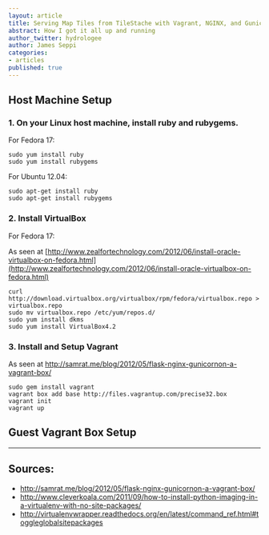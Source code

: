 ```yaml
---
layout: article
title: Serving Map Tiles from TileStache with Vagrant, NGINX, and Gunicorn
abstract: How I got it all up and running
author_twitter: hydrologee
author: James Seppi
categories:
- articles
published: true
---
```


## Host Machine Setup

### 1. On your Linux host machine, install ruby and rubygems.

For Fedora 17:
 
    sudo yum install ruby
    sudo yum install rubygems


For Ubuntu 12.04:

    sudo apt-get install ruby
    sudo apt-get install rubygems
    
### 2. Install VirtualBox

For Fedora 17:

As seen at [http://www.zealfortechnology.com/2012/06/install-oracle-virtualbox-on-fedora.html](http://www.zealfortechnology.com/2012/06/install-oracle-virtualbox-on-fedora.html)
    
    curl http://download.virtualbox.org/virtualbox/rpm/fedora/virtualbox.repo > virtualbox.repo
    sudo mv virtualbox.repo /etc/yum/repos.d/
    sudo yum install dkms
    sudo yum install VirtualBox4.2

### 3. Install and Setup Vagrant

As seen at http://samrat.me/blog/2012/05/flask-nginx-gunicornon-a-vagrant-box/

    sudo gem install vagrant
    vagrant box add base http://files.vagrantup.com/precise32.box
    vagrant init
    vagrant up

## Guest Vagrant Box Setup



**************

## Sources:
* http://samrat.me/blog/2012/05/flask-nginx-gunicornon-a-vagrant-box/
* http://www.cleverkoala.com/2011/09/how-to-install-python-imaging-in-a-virtualenv-with-no-site-packages/
* http://virtualenvwrapper.readthedocs.org/en/latest/command_ref.html#toggleglobalsitepackages